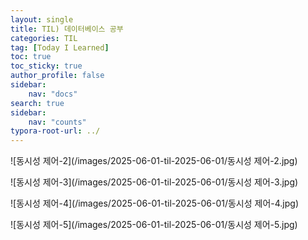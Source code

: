 ```yaml
---
layout: single
title: TIL) 데이터베이스 공부
categories: TIL
tag: [Today I Learned]
toc: true
toc_sticky: true
author_profile: false
sidebar:
    nav: "docs"
search: true
sidebar:
    nav: "counts"
typora-root-url: ../
---
```




![동시성 제어-2](/images/2025-06-01-til-2025-06-01/동시성 제어-2.jpg)

![동시성 제어-3](/images/2025-06-01-til-2025-06-01/동시성 제어-3.jpg)

![동시성 제어-4](/images/2025-06-01-til-2025-06-01/동시성 제어-4.jpg)

![동시성 제어-5](/images/2025-06-01-til-2025-06-01/동시성 제어-5.jpg)
